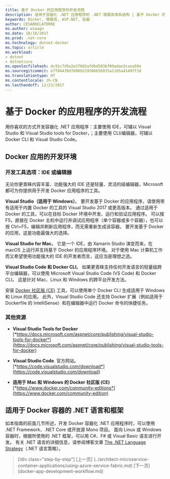 ```yaml
---
title: 基于 Docker 的应用程序的开发流程
description: 适用于容器化 .NET 应用程序的 .NET 微服务体系结构 | 基于 Docker 的应用程序的开发流程
keywords: Docker, 微服务, ASP.NET, 容器
author: CESARDELATORRE
ms.author: wiwagn
ms.date: 10/18/2017
ms.prod: .net-core
ms.technology: dotnet-docker
ms.topic: article
ms.workload:
- dotnet
- dotnetcore
ms.openlocfilehash: dc91c7d5e2e27602afd6d583bf09adae3caea59e
ms.sourcegitcommit: e7f04439d78909229506b56935a1105a4149ff3d
ms.translationtype: HT
ms.contentlocale: zh-CN
ms.lasthandoff: 12/23/2017
---
```

# <a name="development-process-for-docker-based-applications"></a>基于 Docker 的应用程序的开发流程

用你喜欢的方式开发容器化 .NET 应用程序：主要使用 IDE，可辅以 Visual Studio 和 Visual Studio tools for Docker，；主要使用 CLI/编辑器，可辅以 Docker CLI 和 Visual Studio Code。

## <a name="development-environment-for-docker-apps"></a>Docker 应用的开发环境

### <a name="development-tool-choices-ide-or-editor"></a>开发工具选项：IDE 或编辑器

无论你更青睐内容丰富、功能强大的 IDE 还是轻量、灵活的级编辑器，Microsoft 都可为你提供用于开发 Docker 应用程序的工具。

**Visual Studio（适用于 Windows）**。 要开发基于 Docker 的应用程序，请使用带有适用于内置 Docker 的工具的 Visual Studio 2017 或更高版本。 通过适用于 Docker 的工具，可以在目标 Docker 环境中开发、运行和验证应用程序。 可以按 F5，直接在 Docker 主机中运行并调试应用程序（单个容器或多个容器），也可以按 Ctrl+F5，编辑并刷新应用程序，而无需重新生成该容器。 要开发基于 Docker 的应用，这是功能最强大的选择。

**Visual Studio for Mac**。 它是一个 IDE，由 Xamarin Studio 演变而来，在 macOS 上运行并支持基于 Docker 的应用程序环境。 对于使用 Mac 计算机工作而又希望使用功能强大的 IDE 的开发者而言，这应当是理想之选。

**Visual Studio Code 和 Docker CLI**。 如果更青睐支持任何开发语言的轻量级跨平台编辑器，可以使用 Microsoft Visual Studio Code (VS Code) 和 Docker CLI。 这是针对 Mac、Linux 和 Windows 的跨平台开发方法。

安装 [Docker 社区版 (CE)](https://www.docker.com/community-edition) 工具，可以使用单个 Docker CLI 生成适用于 Windows 和 Linux 的应用。 此外，Visual Studio Code 还支持 Docker 扩展（例如适用于 Dockerfile 的 IntelliSense）和在编辑器中运行 Docker 命令的快捷任务。

### <a name="additional-resources"></a>其他资源

-   **Visual Studio Tools for Docker**
    [*https://docs.microsoft.com/aspnet/core/publishing/visual-studio-tools-for-docker*](https://docs.microsoft.com/aspnet/core/publishing/visual-studio-tools-for-docker)

-   **Visual Studio Code**. 官方网站。
    [*https://code.visualstudio.com/download*](https://code.visualstudio.com/download)

-   **适用于 Mac 和 Windows 的 Docker 社区版 (CE)**
    [*https://www.docker.com/community-editions*](https://www.docker.com/community-edition)

## <a name="net-languages-and-frameworks-for-docker-containers"></a>适用于 Docker 容器的 .NET 语言和框架

如本指南的前面几节所述，开发 Docker 容器化 .NET 应用程序时，可以使用 .NET Framework、.NET Core 或开放源 Mono 项目。 面向 Linux 或 Windows 容器时，根据所使用的 .NET 框架，可以用 C\#、F\# 或 Visual Basic 语言进行开发。 有关 .NET 语言的详细信息，请参阅博客文章 [The .NET Language Strategy](https://blogs.msdn.microsoft.com/dotnet/2017/02/01/the-net-language-strategy/)（.NET 语言策略）。


>[!div class="step-by-step"]
[上一页] (../architect-microservice-container-applications/using-azure-service-fabric.md) [下一页] (docker-app-development-workflow.md)
